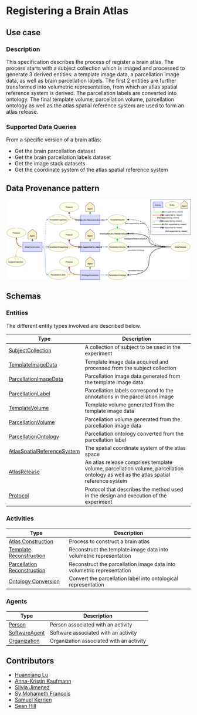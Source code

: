 # Registering a Brain Atlas

## Use case

### Description

This specification describes the process of register a brain atlas. The process starts with a subject collection which
is imaged and processed to generate 3 derived entities: a template image data, a parcellation image data, as well as
brain parcellation labels. The first 2 entities are further transformed into volumetric representation, from which an
atlas spatial reference system is derived. The parcellation labels are converted into ontology. The final template
volume, parcellation volume, parcellation ontology as well as the atlas spatial reference system are used to form an
atlas release.

### Supported Data Queries

From a specific version of a brain atlas:

* Get the brain parcellation dataset
* Get the brain parcellation labels dataset
* Get the image stack datasets
* Get the coordinate system of the atlas spatial reference system


## Data Provenance pattern

![Registering a brain atlas](../../../assets/provtemplates/atlas-registration-prov-template.svg)


## Schemas

### Entities

The different entity types involved are described below.

| Type  | Description|
| ------------- | ------------- |
| [SubjectCollection](https://bbp-nexus.epfl.ch/datamodels/class-subjectcollection.html)  |     A collection of subject to be used in the experiment  |
| [TemplateImageData](https://bbp-nexus.epfl.ch/datamodels/class-templateimagedata.html)  |  Template image data acquired and processed from the subject collection  |
| [ParcellationImageData](https://bbp-nexus.epfl.ch/datamodels/class-parcellationimagedata.html)  |  Parcellation image data generated from the template image data  |
| [ParcellationLabel](https://bbp-nexus.epfl.ch/datamodels/class-parcellationlabel.html)  |  Parcellation labels correspond to the annotations in the parcellation image  |
| [TemplateVolume](https://bbp-nexus.epfl.ch/datamodels/class-templatevolume.html)  |  Template volume generated from the template image data  |
| [ParcellationVolume](https://bbp-nexus.epfl.ch/datamodels/class-parcellationvolume.html)  |  Parcellation volume generated from the parcellation image data  |
| [ParcellationOntology](https://bbp-nexus.epfl.ch/datamodels/class-parcellationontology.html)  |  Parcellation ontology converted from the parcellation label  |
| [AtlasSpatialReferenceSystem](https://bbp-nexus.epfl.ch/datamodels/class-atlasspatialreferencesystem.html)  |  The spatial coordinate system of the atlas space  |
| [AtlasRelease](https://bbp-nexus.epfl.ch/datamodels/class-atlasrelease.html)  | An atlas release comprises template volume, parcellation volume, parcellation ontology as well as the atlas spatial reference system  |
| [Protocol](https://bbp-nexus.epfl.ch/datamodels/class-experimentalprotocol.html)                          |     Protocol that describes the method used in the design and execution of the experiment      |


### Activities

| Type  | Description|
| ------------- | ------------- |
| [Atlas Construction](https://bbp-nexus.epfl.ch/datamodels/class-atlasconstruction.html)   |  Process to construct a brain atlas  |
| [Template Reconstruction](https://bbp-nexus.epfl.ch/datamodels/class-templatereconstruction.html)   |  Reconstruct the template image data into volumetric representation  |
| [Parcellation Reconstruction](https://bbp-nexus.epfl.ch/datamodels/class-parcellationreconstruction.html)   |  Reconstruct the parcellation image data into volumetric representation  |
| [Ontology Conversion](https://bbp-nexus.epfl.ch/datamodels/class-ontologyconversion.html)   |  Convert the parcellation label into ontological representation  |

### Agents

| Type  | Description|
| ------------- | ------------- |
| [Person](https://bbp-nexus.epfl.ch/datamodels/class-schemaperson.html)                                        |    Person associated with an activity      |
| [SoftwareAgent](https://bbp-nexus.epfl.ch/datamodels/class-provsoftwareagent.html)                          |    Software associated with an activity      |
| [Organization](https://bbp-nexus.epfl.ch/datamodels/class-schemaorganization.html)                            |    Organization associated with an activity      |


## Contributors

* [Huanxiang Lu](mailto:huanxiang.lu@epfl.ch)
* [Anna-Kristin Kaufmann](mailto:anna-kristin.kaufmann@epfl.ch)
* [Silvia Jimenez](mailto:silvia.jimenez@epfl.ch)
* [Sy Mohameth Francois](mailto:mohameth.sy@epfl.ch)
* [Samuel Kerrien](mailto:samuel.kerrien@epfl.ch)
* [Sean Hill](mailto:sean.hill@epfl.ch)